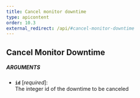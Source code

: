 ```yaml
---
title: Cancel monitor downtime
type: apicontent
order: 10.3
external_redirect: /api/#cancel-monitor-downtime
---
```


## Cancel Monitor Downtime
##### ARGUMENTS
* **`id`** [*required*]:  
    The integer id of the downtime to be canceled

